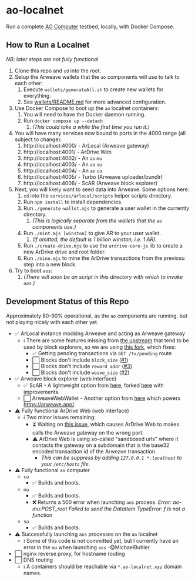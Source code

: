 # ao-localnet

Run a complete [AO Computer](http://ao.computer/) testbed, locally, with Docker Compose.

## How to Run a Localnet

_NB: later steps are not fully functional_

1. Clone this repo and `cd` into the root. 
1. Setup the Arweave wallets that the `ao` components will use to talk to each other:
    1. Execute `wallets/generateAll.sh` to create new wallets for everything.
    1. See [wallets/README.md](wallets/README.md) for more advanced configuration.
1. Use Docker Compose to boot up the `ao` localnet containers:
    1. You will need to have the Docker daemon running.
    1. Run `docker compose up --detach`
        1. _(This could take a while the first time you run it.)_
1. You will have many services now bound to ports in the 4000 range (all subject to change):
    1. http://localhost:4000/ - ArLocal (Arweave gateway)
    1. http://localhost:4001/ - ArDrive Web
    1. http://localhost:4002/ - An `ao` `mu`
    1. http://localhost:4003/ - An `ao` `su`
    1. http://localhost:4004/ - An `ao` `cu`
    1. http://localhost:4005/ - Turbo (Arweave uploader/bundlr)
    1. http://localhost:4006/ - ScAR (Arweave block explorer)
1. Next, you will likely want to seed data into Arweave. Some options here:
    1. `cd` into the `services/arlocal/scripts` helper scripts directory.
    1. Run `npm install` to install dependencies.
    1. Run `./generate-wallet.mjs` to generate a user wallet in the currently directory.
        1. _(This is logically separate from the wallets that the `ao` components use.)_
    1. Run `./mint.mjs [winston]` to give AR to your user wallet.
        1. _(If omitted, the default is 1 billion winston, i.e. 1 AR)._
    1. Run `./create-drive.mjs` to use the `ardrive-core-js` lib to create a new ArDrive drive and
       root folder.
    1. Run `./mine.mjs` to mine the ArDrive transactions from the previosu step into a new block.
1. Try to boot `aos`:
    1. _(There will soon be an script in this directory with which to invoke `aos`.)_

## Development Status of this Repo

Approximately 80-90% operational, as the `ao` components are running, but not playing nicely with
each other yet.

- ✅ ArLocal instance mocking Arweave and acting as Arweave gateway
  - ℹ️ There are some features missing from [the upstream](https://github.com/textury/arlocal)
    that tend to be used by block explorers, so we are using
    [this fork](https://github.com/MichaelBuhler/arlocal), which fixes:
    - ✅ Getting pending transactions via `GET /tx/pending` route
    - ⬜ Blocks don't include `block_size` ([#1](https://github.com/MichaelBuhler/arlocal/issues/1))
    - ⬜ Blocks don't include `reward_addr` ([#3](https://github.com/MichaelBuhler/arlocal/issues/3))
    - ⬜ Blocks don't include `weave_size` ([#2](https://github.com/MichaelBuhler/arlocal/issues/2))
- ✅ Arweave block explorer (web interface)
  - ✅ ScAR - A lightweight option from [here](https://github.com/renzholy/scar),
    forked [here](https://github.com/MichaelBuhler/scar) with improvements.
  - ⬜ ArweaveWebWallet - Another option from [here](https://github.com/jfbeats/ArweaveWebWallet)
    which powers https://arweave.app/.
- ⚠️ Fully functional ArDrive Web (web interface)
  - ℹ️ Two minor issues remaining:
    - ⏳ Waiting on [this issue](https://github.com/ardriveapp/arweave-dart/issues/59), which causes ArDrive
      Web to makes calls the Arweave gateway on the wrong port.
    - ⚠️ ArDrive Web is using so-called "sandboxed urls" where it contacts the gateway on a subdomain that is
      the base32 encoded transaction id of the Arweave transaction.
      - _This can be suppress by adding `127.0.0.1 *.localhost` to your `/etc/hosts` file._
- ⚠️ Fully functional `ao` computer
  - `cu`
    - ✅ Builds and boots.
  - `mu`
    - ✅ Builds and boots.
    - ❌ Returns a 500 error when launching `aos` process. _Error: ao-mu:POST_root Failed to send the
      DataItem TypeError: f is not a function_
  - `su`
    - ✅ Builds and boots.
- ⚠️ Successfully launching `aos` processes on the `ao` localnet
  - ℹ️ Some of this code is not committed yet, but I currently have an error in the `mu` when
    launching `aos` -@MichaelBuhler
- ⬜ nginx reverse proxy, for hostname routing
- ⬜ DNS routing
  - ℹ️ A containers should be reachable via `*.ao-localnet.xyz` domain names.